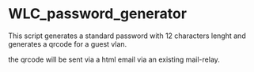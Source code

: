 # WLC_password_generator
This script generates a standard password with 12 characters lenght and generates a qrcode for a guest vlan.

the qrcode will be sent via a html email via an existing mail-relay.
